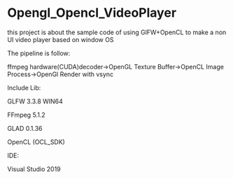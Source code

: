 # Opengl_Opencl_VideoPlayer
this project is about the sample code of using GlFW+OpenCL to make a non UI video player based on window OS

The pipeline is follow:

  ffmpeg hardware(CUDA)decoder->OpenGL Texture Buffer->OpenCL Image Process->OpenGl Render with vsync

Include Lib:
  
  GLFW 3.3.8 WIN64

  FFmpeg 5.1.2

  GLAD 0.1.36 

  OpenCL (OCL_SDK)

IDE:

  Visual Studio 2019
